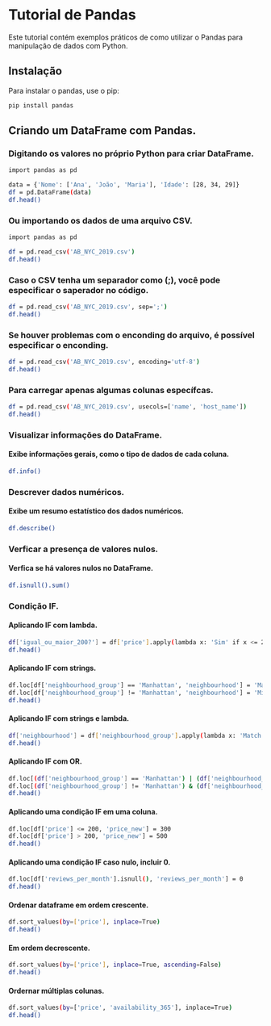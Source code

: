 # Tutorial de Pandas

Este tutorial contém exemplos práticos de como utilizar o Pandas para manipulação de dados com Python.

## Instalação

Para instalar o pandas, use o pip:

```bash
pip install pandas
```
## Criando um DataFrame com Pandas.
### Digitando os valores no próprio Python para criar DataFrame.
```bash
import pandas as pd

data = {'Nome': ['Ana', 'João', 'Maria'], 'Idade': [28, 34, 29]}
df = pd.DataFrame(data)
df.head()
```

### Ou importando os dados de uma arquivo CSV.
```bash
import pandas as pd

df = pd.read_csv('AB_NYC_2019.csv')
df.head()
```
### Caso o CSV tenha um separador como (;), você pode especificar o saperador no código.
```bash
df = pd.read_csv('AB_NYC_2019.csv', sep=';')
df.head()
```

### Se houver problemas com o enconding do arquivo, é possível especificar o enconding.
```bash
df = pd.read_csv('AB_NYC_2019.csv', encoding='utf-8')
df.head()
```

### Para carregar apenas algumas colunas específcas.
```bash
df = pd.read_csv('AB_NYC_2019.csv', usecols=['name', 'host_name'])
df.head()
```


### Visualizar informações do DataFrame.
#### Exibe informações gerais, como o tipo de dados de cada coluna.
```bash
df.info()
```

### Descrever dados numéricos.
#### Exibe um resumo estatístico dos dados numéricos.
```bash
df.describe()
```

### Verficar a presença de valores nulos.
#### Verfica se há valores nulos no DataFrame.
```bash
df.isnull().sum()
```

### Condição IF.
#### Aplicando IF com lambda.
```bash
df['igual_ou_maior_200?'] = df['price'].apply(lambda x: 'Sim' if x <= 200 else 'Não')
df.head()
```

#### Aplicando IF com strings.
```bash
df.loc[df['neighbourhood_group'] == 'Manhattan', 'neighbourhood'] = 'Match'  
df.loc[df['neighbourhood_group'] != 'Manhattan', 'neighbourhood'] = 'Mismatch'
df.head()
```

#### Aplicando IF com strings e lambda.
```bash
df['neighbourhood'] = df['neighbourhood_group'].apply(lambda x: 'Match' if x == 'Manhattan' else 'Mismatch')
df.head()
```

#### Aplicando IF com OR.
```bash
df.loc[(df['neighbourhood_group'] == 'Manhattan') | (df['neighbourhood_group'] == 'Brooklyn'), 'neighbourhood'] = 'Match' 
df.loc[(df['neighbourhood_group'] != 'Manhattan') & (df['neighbourhood_group'] != 'Brooklyn'), 'neighbourhood'] = 'Mismatch' 
df.head()
```

#### Aplicando uma condição IF em uma coluna.
```bash
df.loc[df['price'] <= 200, 'price_new'] = 300
df.loc[df['price'] > 200, 'price_new'] = 500
df.head()
```

#### Aplicando uma condição IF caso nulo, incluir 0.
```bash
df.loc[df['reviews_per_month'].isnull(), 'reviews_per_month'] = 0
df.head()
```

#### Ordenar dataframe em ordem crescente.
```bash
df.sort_values(by=['price'], inplace=True)
df.head()
```

#### Em ordem decrescente.
```bash
df.sort_values(by=['price'], inplace=True, ascending=False)
df.head()
```

#### Ordernar múltiplas colunas.
```bash
df.sort_values(by=['price', 'availability_365'], inplace=True)
df.head()
```
